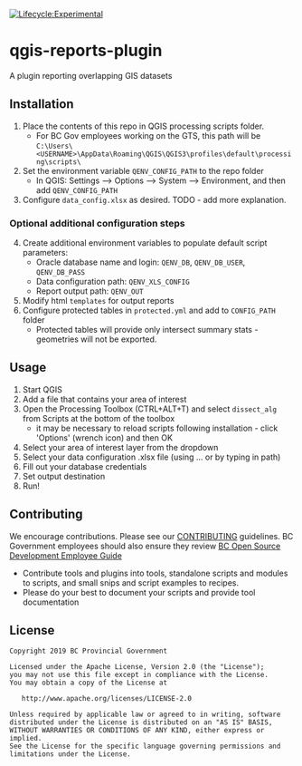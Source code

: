 [![Lifecycle:Experimental](https://img.shields.io/badge/Lifecycle-Experimental-339999)](<Redirect-URL>)
# qgis-reports-plugin
A plugin reporting overlapping GIS datasets

## Installation
1. Place the contents of this repo in QGIS processing scripts folder. 
    - For BC Gov employees working on the GTS, this path will be `C:\Users\<USERNAME>\AppData\Roaming\QGIS\QGIS3\profiles\default\processing\scripts\`
2. Set the environment variable `QENV_CONFIG_PATH` to the repo folder
    - In QGIS: Settings --> Options --> System --> Environment, and then add `QENV_CONFIG_PATH`
3. Configure `data_config.xlsx` as desired. TODO - add more explanation.

### Optional additional configuration steps
4. Create additional environment variables to populate default script parameters:
    - Oracle database name and login: `QENV_DB`, `QENV_DB_USER`, `QENV_DB_PASS`
    - Data configuration path: `QENV_XLS_CONFIG`
    - Report output path: `QENV_OUT`
5. Modify html `templates` for output reports
6. Configure protected tables in `protected.yml` and add to `CONFIG_PATH` folder
    - Protected tables will provide only intersect summary stats - geometries will not be exported.

## Usage
1. Start QGIS
2. Add a file that contains your area of interest <!-- and if needed make a selection from the file.  -->
3. Open the Processing Toolbox (CTRL+ALT+T) and select `dissect_alg` from Scripts at the bottom of the toolbox
    - it may be necessary to reload scripts following installation - click 'Options' (wrench icon) and then OK
4. Select your area of interest layer from the dropdown    <!-- - If your AOI is a selection subset check the 'Use selected features' checkbox -->
5. Select your data configuration .xlsx file (using ... or by typing in path)
6. Fill out your database credentials<!-- 6. Activate the 'Add overlapping interests to QGIS radio' button if desired -->
7. Set output destination
8. Run!

## Contributing
We encourage contributions. Please see our [CONTRIBUTING](https://github.com/bcgov/gis-pantry/blob/master/CONTRIBUTING.md) guidelines. BC Government employees should also ensure they review [BC Open Source Development Employee Guide](https://github.com/bcgov/BC-Policy-Framework-For-GitHub/blob/master/BC-Open-Source-Development-Employee-Guide/README.md) 
* Contribute tools and plugins into tools, standalone scripts and modules to scripts, and small snips and script examples to recipes.
* Please do your best to document your scripts and provide tool documentation 

## License
    Copyright 2019 BC Provincial Government

    Licensed under the Apache License, Version 2.0 (the "License");
    you may not use this file except in compliance with the License.
    You may obtain a copy of the License at

       http://www.apache.org/licenses/LICENSE-2.0

    Unless required by applicable law or agreed to in writing, software
    distributed under the License is distributed on an "AS IS" BASIS,
    WITHOUT WARRANTIES OR CONDITIONS OF ANY KIND, either express or implied.
    See the License for the specific language governing permissions and
    limitations under the License.
